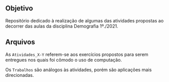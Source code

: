 ## Objetivo

Repositório dedicado à realização de algumas das atividades propostas ao decorrer
das aulas da disciplina Demografia 1º./2021.

## Arquivos

As `Atividades_X-Y` referem-se aos exercícios propostos para serem entregues
nos quais foi cômodo o uso de computação.

Os `Trabalhos` são análogos às atividades, porém são aplicações mais direcionadas.
